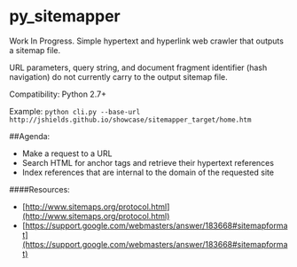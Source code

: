 # py_sitemapper
Work In Progress. Simple hypertext and hyperlink web crawler that outputs a sitemap file.

URL parameters, query string, and document fragment identifier (hash navigation) do not currently carry to the output sitemap file.

Compatibility: Python 2.7+

Example: `python cli.py --base-url http://jshields.github.io/showcase/sitemapper_target/home.htm`

##Agenda:
 - Make a request to a URL
 - Search HTML for anchor tags and retrieve their hypertext references
 - Index references that are internal to the domain of the requested site

####Resources:
- [http://www.sitemaps.org/protocol.html](http://www.sitemaps.org/protocol.html)
- [https://support.google.com/webmasters/answer/183668#sitemapformat](https://support.google.com/webmasters/answer/183668#sitemapformat)
